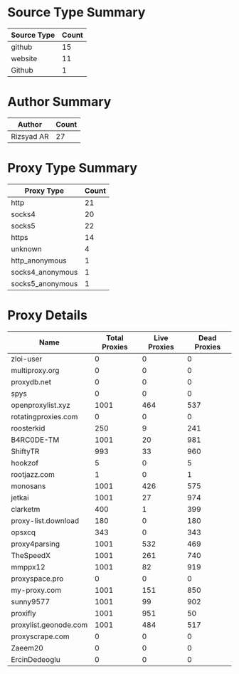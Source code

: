 # Source Type Summary

| Source Type | Count |
|-------------|-------|
| github | 15 |
| website | 11 |
| Github | 1 |


# Author Summary

| Author | Count |
|--------|-------|
| Rizsyad AR | 27 |


# Proxy Type Summary

| Proxy Type | Count |
|------------|-------|
| http | 21 |
| socks4 | 20 |
| socks5 | 22 |
| https | 14 |
| unknown | 4 |
| http_anonymous | 1 |
| socks4_anonymous | 1 |
| socks5_anonymous | 1 |


# Proxy Details

| Name | Total Proxies | Live Proxies | Dead Proxies |
|------|---------------|--------------|---------------|
| zloi-user | 0 | 0 | 0 |
| multiproxy.org | 0 | 0 | 0 |
| proxydb.net | 0 | 0 | 0 |
| spys | 0 | 0 | 0 |
| openproxylist.xyz | 1001 | 464 | 537 |
| rotatingproxies.com | 0 | 0 | 0 |
| roosterkid | 250 | 9 | 241 |
| B4RC0DE-TM | 1001 | 20 | 981 |
| ShiftyTR | 993 | 33 | 960 |
| hookzof | 5 | 0 | 5 |
| rootjazz.com | 1 | 0 | 1 |
| monosans | 1001 | 426 | 575 |
| jetkai | 1001 | 27 | 974 |
| clarketm | 400 | 1 | 399 |
| proxy-list.download | 180 | 0 | 180 |
| opsxcq | 343 | 0 | 343 |
| proxy4parsing | 1001 | 532 | 469 |
| TheSpeedX | 1001 | 261 | 740 |
| mmppx12 | 1001 | 82 | 919 |
| proxyspace.pro | 0 | 0 | 0 |
| my-proxy.com | 1001 | 151 | 850 |
| sunny9577 | 1001 | 99 | 902 |
| proxifly | 1001 | 951 | 50 |
| proxylist.geonode.com | 1001 | 484 | 517 |
| proxyscrape.com | 0 | 0 | 0 |
| Zaeem20 | 0 | 0 | 0 |
| ErcinDedeoglu | 0 | 0 | 0 |
